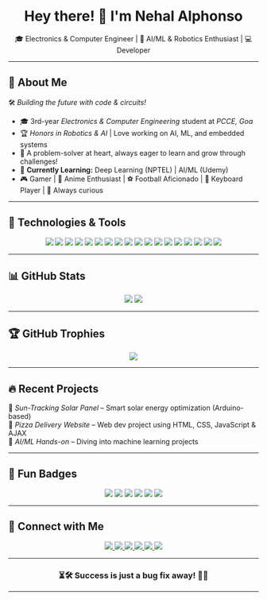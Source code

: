 <!-- Wave animation -->
<h1 align="center">
  Hey there! 👋 I'm Nehal Alphonso  
</h1>

<p align="center">
  🎓 Electronics & Computer Engineer | 🤖 AI/ML & Robotics Enthusiast | 💻 Developer  
</p>

---

## 🚀 About Me  

🛠 *Building the future with code & circuits!*  
- 🎓 3rd-year *Electronics & Computer Engineering* student at *PCCE, Goa*  
- 🏆 *Honors in Robotics & AI* | Love working on AI, ML, and embedded systems  
- 🌟 A problem-solver at heart, always eager to learn and grow through challenges! 
- 🧠 **Currently Learning:** Deep Learning (NPTEL) | AI/ML (Udemy)  
- 🎮 Gamer | 🎥 Anime Enthusiast | ⚽ Football Aficionado | 🎹 Keyboard Player | 🚀 Always curious

---

## 🚀 Technologies & Tools  

<p align="center">
  <!-- Programming Languages -->
  <img src="https://img.shields.io/badge/Python-3776AB?style=for-the-badge&logo=python&logoColor=white" />
  <img src="https://img.shields.io/badge/C-A8B9CC?style=for-the-badge&logo=c&logoColor=white" />
  <img src="https://img.shields.io/badge/C++-00599C?style=for-the-badge&logo=cplusplus&logoColor=white" />
  <img src="https://img.shields.io/badge/Java-007396?style=for-the-badge&logo=java&logoColor=white" />
  <img src="https://img.shields.io/badge/JavaScript-F7DF1E?style=for-the-badge&logo=javascript&logoColor=black" />

  <!-- AI/ML -->
  <img src="https://img.shields.io/badge/TensorFlow-FF6F00?style=for-the-badge&logo=tensorflow&logoColor=white" />
  <img src="https://img.shields.io/badge/Pandas-150458?style=for-the-badge&logo=pandas&logoColor=white" />
  <img src="https://img.shields.io/badge/scikit--learn-F7931E?style=for-the-badge&logo=scikit-learn&logoColor=white" />

  <!-- Web Development -->
  <img src="https://img.shields.io/badge/HTML5-E34F26?style=for-the-badge&logo=html5&logoColor=white" />
  <img src="https://img.shields.io/badge/CSS3-1572B6?style=for-the-badge&logo=css3&logoColor=white" />
  <img src="https://img.shields.io/badge/AJAX-02569B?style=for-the-badge&logo=xml&logoColor=white" />

  <!-- Embedded & Electronics -->
  <img src="https://img.shields.io/badge/Arduino-00979D?style=for-the-badge&logo=arduino&logoColor=white" />

  <!-- SQL & NoSQL -->
  <img src="https://img.shields.io/badge/SQL-003B57?style=for-the-badge&logo=postgresql&logoColor=white" />
  <img src="https://img.shields.io/badge/NoSQL-4C4C4C?style=for-the-badge&logo=mongodb&logoColor=white" />

  <!-- Tools & Platforms -->
<img src="https://img.shields.io/badge/Git-F05032?style=for-the-badge&logo=git&logoColor=white" />
<img src="https://img.shields.io/badge/GitHub-181717?style=for-the-badge&logo=github&logoColor=white" />
<img src="https://img.shields.io/badge/Anaconda-44A833?style=for-the-badge&logo=anaconda&logoColor=white" />
<img src="https://img.shields.io/badge/VS%20Code-007ACC?style=for-the-badge&logo=visual-studio-code&logoColor=white" />
</p>

---

## 📊 GitHub Stats  

<p align="center">
  <!-- GitHub Stats Card -->
  <img src="https://github-readme-stats.vercel.app/api?username=CodeInTheShadow&theme=tokyonight&show_icons=true&hide_border=false&count_private=true" />
  
  <!-- Most Used Languages -->
  <img src="https://github-readme-stats.vercel.app/api/top-langs/?username=CodeInTheShadow&theme=tokyonight&show_icons=true&hide_border=false&layout=compact" />
</p>

---

## 🏆 GitHub Trophies  

<p align="center">
  <img src="https://github-profile-trophy.vercel.app/?username=CodeInTheShadow&theme=darkhub&margin-w=10&margin-h=10&column=3&no-bg=true&rank=-?" />
</p>

---

## 🔥 Recent Projects  

🚀 *Sun-Tracking Solar Panel* – Smart solar energy optimization (Arduino-based)  
🍕 *Pizza Delivery Website* – Web dev project using HTML, CSS, JavaScript & AJAX  
🤖 *AI/ML Hands-on* – Diving into machine learning projects  

---

## 🚀 Fun Badges  

<p align="center">
  <img src="https://img.shields.io/badge/Gamer-🎮-red?style=for-the-badge" />
  <img src="https://img.shields.io/badge/Anime%20Enthusiast-🎥-pink?style=for-the-badge" />
  <img src="https://img.shields.io/badge/Football%20Fan-⚽-green?style=for-the-badge" />
  <img src="https://img.shields.io/badge/Keyboardist-🎹-blue?style=for-the-badge" />
  <img src="https://img.shields.io/badge/Coffee%20Lover-☕-brown?style=for-the-badge" />
  <img src="https://img.shields.io/badge/Night%20Coder-🌙-purple?style=for-the-badge" />
</p>

---

## 🔗 Connect with Me  

<p align="center">
  <a href="https://linkedin.com/in/nehal-alphonso">
    <img src="https://img.shields.io/badge/LinkedIn-0077B5?style=for-the-badge&logo=linkedin&logoColor=white"/>
  </a>
  <a href="https://github.com/CodeInTheShadow">
    <img src="https://img.shields.io/badge/GitHub-181717?style=for-the-badge&logo=github&logoColor=white"/>
  </a>
  <a href="mailto: nehalalphonso04@gmail.com">
    <img src="https://img.shields.io/badge/Email-D14836?style=for-the-badge&logo=gmail&logoColor=white"/>
  </a>
  <a href="https://www.instagram.com/alphonso_nehal">
    <img src="https://img.shields.io/badge/Instagram-E4405F?style=for-the-badge&logo=instagram&logoColor=white"/>
  </a>
  <a href="https://www.facebook.com/Nehal.alphonso">
    <img src="https://img.shields.io/badge/Facebook-1877F2?style=for-the-badge&logo=facebook&logoColor=white"/>
  </a>
  <a href="https://x.com/NehalAlphonso">
    <img src="https://img.shields.io/badge/X-000000?style=for-the-badge&logo=x&logoColor=white"/>
  </a>
</p>

---

<h3 align="center">⏳🛠️ Success is just a bug fix away! 🎯🚀</h3>

---
